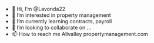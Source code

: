 - 👋 Hi, I’m @Lavonda22
- 👀 I’m interested in property management
- 🌱 I’m currently learning contracts, payroll
- 💞️ I’m looking to collaborate on ...
- 📫 How to reach me Allvalley propertymanagement.com

<!---
Lavonda22/Lavonda22 is a ✨ special ✨ repository because its `README.md` (this file) appears on your GitHub profile.
You can click the Preview link to take a look at your changes.
--->
